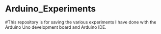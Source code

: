 # Arduino_Experiments
#This repository is for saving the various experiments I have done with the Arduino Uno development board and Arduino IDE.
